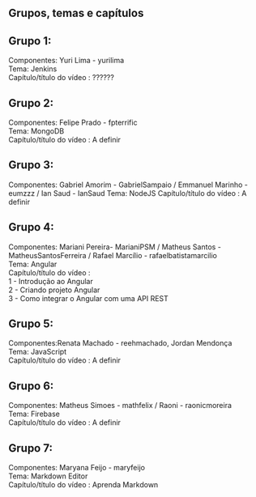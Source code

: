 Grupos, temas e capítulos
--------------------------
Grupo 1:   
---------  
Componentes: Yuri Lima - yurilima    
Tema: Jenkins  
Capítulo/título do vídeo : ??????  

Grupo 2:   
---------  
Componentes: Felipe Prado - fpterrific  
Tema: MongoDB  
Capítulo/título do vídeo : A definir  

Grupo 3:   
---------  
Componentes: Gabriel Amorim - GabrielSampaio / Emmanuel Marinho - eumzzz / Ian Saud - IanSaud
Tema: NodeJS
Capítulo/título do vídeo : A definir  

Grupo 4:   
---------  
Componentes: Mariani Pereira- MarianiPSM / Matheus Santos - MatheusSantosFerreira / Rafael Marcílio - rafaelbatistamarcilio  
Tema: Angular  
Capítulo/título do vídeo :   
1 - Introdução ao Angular  
2 - Criando projeto Angular  
3 - Como integrar o Angular com uma API REST   

Grupo 5:   
---------  
Componentes:Renata Machado - reehmachado, Jordan Mendonça  
Tema: JavaScript  
Capítulo/título do vídeo : A definir  

Grupo 6:
---------  
Componentes: Matheus Simoes - mathfelix / Raoni - raonicmoreira  
Tema: Firebase  
Capítulo/título do vídeo : A definir  

Grupo 7:   
---------  
Componentes: Maryana Feijo - maryfeijo    
Tema: Markdown Editor  
Capítulo/título do vídeo : Aprenda Markdown
